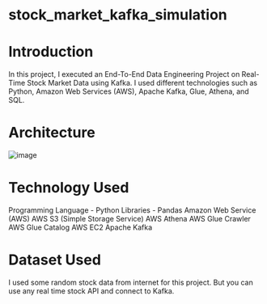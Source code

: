 # stock_market_kafka_simulation
# Introduction
In this project, I executed an End-To-End Data Engineering Project on Real-Time Stock Market Data using Kafka.
I used different technologies such as Python, Amazon Web Services (AWS), Apache Kafka, Glue, Athena, and SQL.

# Architecture
![image](https://github.com/shridharbhardwaj/stock_market_kafka_simulation/assets/57531390/a0bf883b-b39a-405a-b218-cf2ff7ea996a)

# Technology Used
Programming Language - Python
Libraries - Pandas
Amazon Web Service (AWS)
AWS S3 (Simple Storage Service)
AWS Athena
AWS Glue Crawler
AWS Glue Catalog
AWS EC2
Apache Kafka

# Dataset Used
I used some random stock data from internet for this project. But you can use any real time stock API and connect to Kafka.
